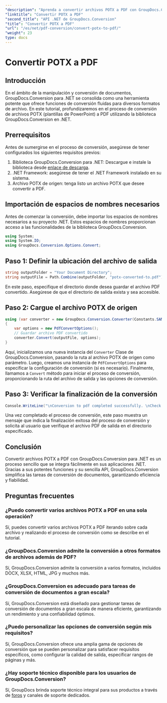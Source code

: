 ```yaml
---
"description": "Aprenda a convertir archivos POTX a PDF con GroupDocs.Conversion para .NET. Siga este tutorial paso a paso para una conversión de documentos fluida."
"linktitle": "Convertir POTX a PDF"
"second_title": "API .NET de GroupDocs.Conversion"
"title": "Convertir POTX a PDF"
"url": "/es/net/pdf-conversion/convert-potx-to-pdf/"
"weight": 23
type: docs
---
```

# Convertir POTX a PDF

## Introducción
En el ámbito de la manipulación y conversión de documentos, GroupDocs.Conversion para .NET se consolida como una herramienta potente que ofrece funciones de conversión fluidas para diversos formatos de archivo. En este tutorial, profundizaremos en el proceso de conversión de archivos POTX (plantillas de PowerPoint) a PDF utilizando la biblioteca GroupDocs.Conversion en .NET.
## Prerrequisitos
Antes de sumergirse en el proceso de conversión, asegúrese de tener configurados los siguientes requisitos previos:
1. Biblioteca GroupDocs.Conversion para .NET: Descargue e instale la biblioteca desde [enlace de descarga](https://releases.groupdocs.com/conversion/net/).
2. .NET Framework: asegúrese de tener el .NET Framework instalado en su sistema.
3. Archivo POTX de origen: tenga listo un archivo POTX que desee convertir a PDF.

## Importación de espacios de nombres necesarios
Antes de comenzar la conversión, debe importar los espacios de nombres necesarios a su proyecto .NET. Estos espacios de nombres proporcionan acceso a las funcionalidades de la biblioteca GroupDocs.Conversion.
```csharp
using System;
using System.IO;
using GroupDocs.Conversion.Options.Convert;
```
## Paso 1: Definir la ubicación del archivo de salida
```csharp
string outputFolder = "Your Document Directory";
string outputFile = Path.Combine(outputFolder, "potx-converted-to.pdf");
```
En este paso, especifique el directorio donde desea guardar el archivo PDF convertido. Asegúrese de que el directorio de salida exista y sea accesible.
## Paso 2: Cargue el archivo POTX de origen
```csharp
using (var converter = new GroupDocs.Conversion.Converter(Constants.SAMPLE_POTX))
{
    var options = new PdfConvertOptions();
    // Guardar archivo PDF convertido
    converter.Convert(outputFile, options);
}
```
Aquí, inicializamos una nueva instancia del `Converter` Clase de GroupDocs.Conversion, pasando la ruta al archivo POTX de origen como parámetro. Luego, creamos una instancia de `PdfConvertOptions` para especificar la configuración de conversión (si es necesario). Finalmente, llamamos a `Convert` método para iniciar el proceso de conversión, proporcionando la ruta del archivo de salida y las opciones de conversión.
## Paso 3: Verificar la finalización de la conversión
```csharp
Console.WriteLine("\nConversion to pdf completed successfully. \nCheck output in {0}", outputFolder);
```
Una vez completado el proceso de conversión, este paso muestra un mensaje que indica la finalización exitosa del proceso de conversión y solicita al usuario que verifique el archivo PDF de salida en el directorio especificado.

## Conclusión
Convertir archivos POTX a PDF con GroupDocs.Conversion para .NET es un proceso sencillo que se integra fácilmente en sus aplicaciones .NET. Gracias a sus potentes funciones y su sencilla API, GroupDocs.Conversion simplifica las tareas de conversión de documentos, garantizando eficiencia y fiabilidad.
## Preguntas frecuentes
### ¿Puedo convertir varios archivos POTX a PDF en una sola operación?
Sí, puedes convertir varios archivos POTX a PDF iterando sobre cada archivo y realizando el proceso de conversión como se describe en el tutorial.
### ¿GroupDocs.Conversion admite la conversión a otros formatos de archivos además de PDF?
Sí, GroupDocs.Conversion admite la conversión a varios formatos, incluidos DOCX, XLSX, HTML, JPG y muchos más.
### ¿GroupDocs.Conversion es adecuado para tareas de conversión de documentos a gran escala?
Sí, GroupDocs.Conversion está diseñado para gestionar tareas de conversión de documentos a gran escala de manera eficiente, garantizando un rendimiento y una confiabilidad óptimos.
### ¿Puedo personalizar las opciones de conversión según mis requisitos?
Sí, GroupDocs.Conversion ofrece una amplia gama de opciones de conversión que se pueden personalizar para satisfacer requisitos específicos, como configurar la calidad de salida, especificar rangos de páginas y más.
### ¿Hay soporte técnico disponible para los usuarios de GroupDocs.Conversion?
Sí, GroupDocs brinda soporte técnico integral para sus productos a través de [foros](https://purchase.groupdocs.com/temporary-license/) y canales de soporte dedicados.